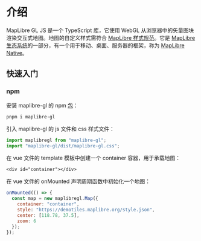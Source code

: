 # 介绍

MapLibre GL JS 是一个 TypeScript 库，它使用 WebGL 从浏览器中的矢量图块渲染交互式地图。地图的自定义样式需符合 [MapLibre 样式规范](https://maplibre.org/maplibre-style-spec)。它是 [MapLibre 生态系统](https://github.com/maplibre)的一部分，有一个用于移动、桌面、服务器的框架，称为 [MapLibre Native](https://maplibre.org/projects/maplibre-native/)。



## 快速入门

### npm

安装 maplibre-gl 的 npm [包](https://www.npmjs.com/package/maplibre-gl)：

```shell
pnpm i maplibre-gl
```

引入 maplibre-gl 的 js 文件和 css 样式文件：

```js
import maplibregl from "maplibre-gl";
import "maplibre-gl/dist/maplibre-gl.css";
```

在 vue 文件的 template 模板中创建一个 container 容器，用于承载地图：

```vue
<div id="container"></div>
```

在 vue 文件的 onMounted 声明周期函数中初始化一个地图：

```js
onMounted(() => {
  const map = new maplibregl.Map({
    container: "container",
    style: "https://demotiles.maplibre.org/style.json",
    center: [118.78, 37.5],
    zoom: 6
  });
});
```
